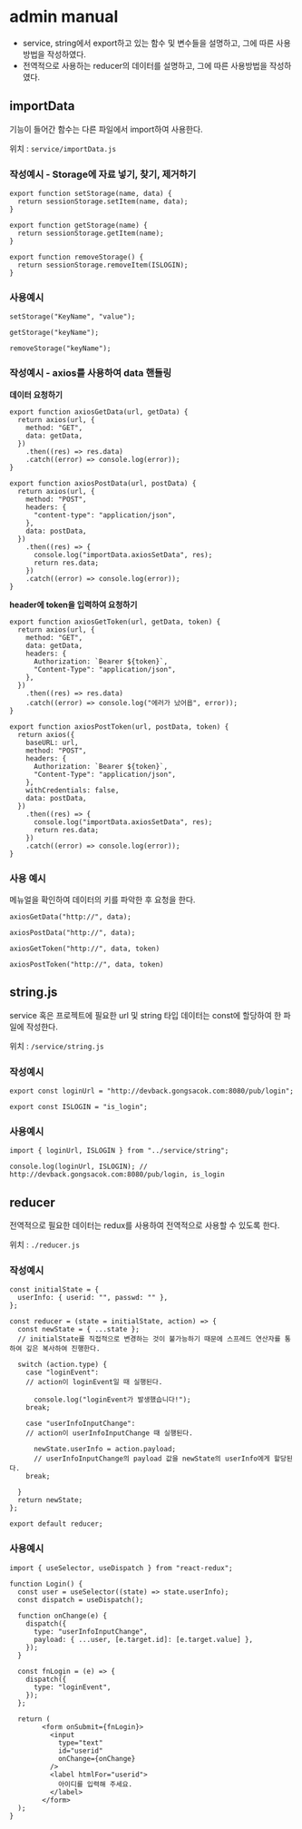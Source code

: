 # admin manual

- service, string에서 export하고 있는 함수 및 변수들을 설명하고, 그에 따른 사용방법을 작성하였다.
- 전역적으로 사용하는 reducer의 데이터를 설명하고, 그에 따른 사용방법을 작성하였다.

## importData

기능이 들어간 함수는 다른 파일에서 import하여 사용한다.

위치 : `service/importData.js`

### 작성예시 - Storage에 자료 넣기, 찾기, 제거하기

```
export function setStorage(name, data) {
  return sessionStorage.setItem(name, data);
}

export function getStorage(name) {
  return sessionStorage.getItem(name);
}

export function removeStorage() {
  return sessionStorage.removeItem(ISLOGIN);
}
```

### 사용예시

```
setStorage("KeyName", "value");

getStorage("keyName");

removeStorage("keyName");
```

### 작성예시 - axios를 사용하여 data 핸들링

**데이터 요청하기**

```
export function axiosGetData(url, getData) {
  return axios(url, {
    method: "GET",
    data: getData,
  })
    .then((res) => res.data)
    .catch((error) => console.log(error));
}

export function axiosPostData(url, postData) {
  return axios(url, {
    method: "POST",
    headers: {
      "content-type": "application/json",
    },
    data: postData,
  })
    .then((res) => {
      console.log("importData.axiosSetData", res);
      return res.data;
    })
    .catch((error) => console.log(error));
}
```

**header에 token을 입력하여 요청하기**

```
export function axiosGetToken(url, getData, token) {
  return axios(url, {
    method: "GET",
    data: getData,
    headers: {
      Authorization: `Bearer ${token}`,
      "Content-Type": "application/json",
    },
  })
    .then((res) => res.data)
    .catch((error) => console.log("에러가 났어욥", error));
}

export function axiosPostToken(url, postData, token) {
  return axios({
    baseURL: url,
    method: "POST",
    headers: {
      Authorization: `Bearer ${token}`,
      "Content-Type": "application/json",
    },
    withCredentials: false,
    data: postData,
  })
    .then((res) => {
      console.log("importData.axiosSetData", res);
      return res.data;
    })
    .catch((error) => console.log(error));
}

```

### 사용 예시

메뉴얼을 확인하여 데이터의 키를 파악한 후 요청을 한다.

```
axiosGetData("http://", data);

axiosPostData("http://", data);

axiosGetToken("http://", data, token)

axiosPostToken("http://", data, token)
```

## string.js

service 혹은 프로젝트에 필요한 url 및 string 타입 데이터는 const에 할당하여 한 파일에 작성한다.

위치 : `/service/string.js`

### 작성예시

```
export const loginUrl = "http://devback.gongsacok.com:8080/pub/login";

export const ISLOGIN = "is_login";
```

### 사용예시

```
import { loginUrl, ISLOGIN } from "../service/string";

console.log(loginUrl, ISLOGIN); // http://devback.gongsacok.com:8080/pub/login, is_login
```

## reducer

전역적으로 필요한 데이터는 redux를 사용하여 전역적으로 사용할 수 있도록 한다.

위치 : `./reducer.js`

### 작성예시

```
const initialState = {
  userInfo: { userid: "", passwd: "" },
};

const reducer = (state = initialState, action) => {
  const newState = { ...state };
  // initialState를 직접적으로 변경하는 것이 불가능하기 때문에 스프레드 연산자를 통하여 깊은 복사하여 진행한다.

  switch (action.type) {
    case "loginEvent":
    // action이 loginEvent일 때 실행된다.

      console.log("loginEvent가 발생했습니다!");
    break;

    case "userInfoInputChange":
    // action이 userInfoInputChange 때 실행된다.

      newState.userInfo = action.payload;
      // userInfoInputChange의 payload 값을 newState의 userInfo에게 할당된다.
    break;

  }
  return newState;
};

export default reducer;

```

### 사용예시

```
import { useSelector, useDispatch } from "react-redux";

function Login() {
  const user = useSelector((state) => state.userInfo);
  const dispatch = useDispatch();

  function onChange(e) {
    dispatch({
      type: "userInfoInputChange",
      payload: { ...user, [e.target.id]: [e.target.value] },
    });
  }

  const fnLogin = (e) => {
    dispatch({
      type: "loginEvent",
    });
  };

  return (
        <form onSubmit={fnLogin}>
          <input
            type="text"
            id="userid"
            onChange={onChange}
          />
          <label htmlFor="userid">
            아이디를 입력해 주세요.
          </label>
        </form>
  );
}
```
